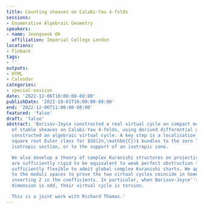 ```yaml
---
title: Counting sheaves on Calabi-Yau 4-folds
sessions:
- Enumerative Algebraic Geometry
speakers:
- name: Jeongseok Oh
  affiliation: Imperial College London
locations:
- Finback
tags:
- ''
outputs:
- HTML
- Calendar
categories:
- special-session
date: '2022-12-06T10:00:00-08:00'
publishDate: '2022-10-01T10:00:00-08:00'
end: '2022-12-06T11:00:00-08:00'
featured: 'false'
draft: 'false'
abstract: 'Borisov-Joyce constructed a real virtual cycle on compact moduli spaces
  of stable sheaves on Calabi-Yau 4-folds, using derived differential geometry. We
  constructed an algebraic virtual cycle. A key step is a localisation of Edidin-Graham''s
  square root Euler class for $SO(2n,\mathbb{C})$ bundles to the zero locus of an
  isotropic section, or to the support of an isotropic cone.

  We also develop a theory of complex Kuranishi structures on projective schemes which
  are sufficiently rigid to be equivalent to weak perfect obstruction theories, but
  sufficiently flexible to admit global complex Kuranishi charts. We apply the theory
  to the moduli spaces to prove the two virtual cycles coincide in homology after
  inverting 2 in the coefficients. In particular, when Borisov-Joyce''s real virtual
  dimension is odd, their virtual cycle is torsion.

  This is a joint work with Richard Thomas.'
---
```

